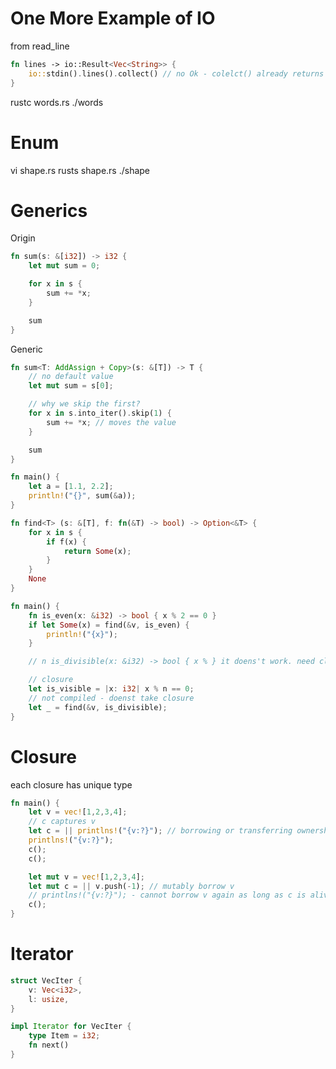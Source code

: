 # One More Example of IO
from read_line

```rust
fn lines -> io::Result<Vec<String>> {
    io::stdin().lines().collect() // no Ok - colelct() already returns the result type
}
```


rustc words.rs
./words

# Enum
vi shape.rs
rusts shape.rs
./shape

# Generics
Origin
```rust
fn sum(s: &[i32]) -> i32 {
    let mut sum = 0;

    for x in s {
        sum += *x;
    }

    sum
}
```

Generic
```rust
fn sum<T: AddAssign + Copy>(s: &[T]) -> T {
    // no default value
    let mut sum = s[0];

    // why we skip the first?
    for x in s.into_iter().skip(1) {
        sum += *x; // moves the value
    }

    sum
}

fn main() {
    let a = [1.1, 2.2];
    println!("{}", sum(&a));
}
```


```rust
fn find<T> (s: &[T], f: fn(&T) -> bool) -> Option<&T> {
    for x in s {
        if f(x) {
            return Some(x);
        }
    }
    None
}

fn main() {
    fn is_even(x: &i32) -> bool { x % 2 == 0 }
    if let Some(x) = find(&v, is_even) {
        println!("{x}");
    }

    // n is_divisible(x: &i32) -> bool { x % } it doens't work. need closure

    // closure
    let is_visible = |x: i32| x % n == 0;
    // not compiled - doenst take closure
    let _ = find(&v, is_divisible);
}
```

# Closure
each closure has unique type
```rust
fn main() {
    let v = vec![1,2,3,4];
    // c captures v
    let c = || printlns!("{v:?}"); // borrowing or transferring ownerships
    printlns!("{v:?}");
    c();
    c();

    let mut v = vec![1,2,3,4];
    let mut c = || v.push(-1); // mutably borrow v
    // printlns!("{v:?}"); - cannot borrow v again as long as c is alive!
    c();
}
```

# Iterator
```rust
struct VecIter {
    v: Vec<i32>,
    l: usize,
}

impl Iterator for VecIter {
    type Item = i32;
    fn next()
}
```